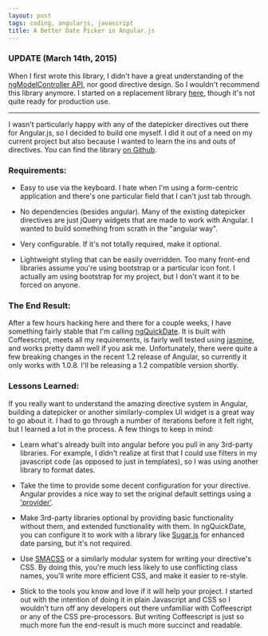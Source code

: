 ```yaml
---
layout: post
tags: coding, angularjs, javascript
title: A Better Date Picker in Angular.js
---
```


### UPDATE (March 14th, 2015)

When I first wrote this library, I didn't have a great understanding of the [ngModelController API](https://docs.angularjs.org/api/ng/type/ngModel.NgModelController), nor good directive design. So I wouldn't recommend this library anymore. I started on a replacement library [here](https://github.com/adamalbrecht/angular-date-picker-polyfill), though it's not quite ready for production use.

---

I wasn't particularly happy with any of the datepicker directives out there for Angular.js, so I decided to build one myself. I did it out of a need on my current project but also because I wanted to learn the ins and outs of directives. You can find the library [on Github](https://github.com/adamalbrecht/ngQuickDate).

<!-- more -->

### Requirements:

* Easy to use via the keyboard. I hate when I'm using a form-centric application and there's one particular field that I can't just tab through.

* No dependencies (besides angular). Many of the existing datepicker directives are just jQuery widgets that are made to work with Angular. I wanted to build something from scrath in the "angular way".

* Very configurable. If it's not totally required, make it optional.

* Lightweight styling that can be easily overridden. Too many front-end libraries assume you're using bootstrap or a particular icon font. I actually am using bootstrap for my project, but I don't want it to be forced on anyone.

### The End Result:

After a few hours hacking here and there for a couple weeks, I have something fairly stable that I'm calling [ngQuickDate](https://github.com/adamalbrecht/ngQuickDate). It is built with Coffeescript, meets all my requirements, is fairly well tested using [jasmine](http://pivotal.github.io/jasmine/), and works pretty damn well if you ask me. Unfortunately, there were quite a few breaking changes in the recent 1.2 release of Angular, so currently it only works with 1.0.8. I'll be releasing a 1.2 compatible version shortly.

### Lessons Learned:

If you really want to understand the amazing directive system in Angular, building a datepicker or another similarly-complex UI widget is a great way to go about it. I had to go through a number of iterations before it felt right, but I learned a lot in the process. A few things to keep in mind:

* Learn what's already built into angular before you pull in any 3rd-party libraries. For example, I didn't realize at first that I could use filters in my javascript code (as opposed to just in templates), so I was using another library to format dates.

* Take the time to provide some decent configuration for your directive. Angular provides a nice way to set the original default settings using a ['provider'](http://docs.angularjs.org/api/AUTO.$provide#methods_provider).

* Make 3rd-party libraries optional by providing basic functionality without them, and extended functionality with them. In ngQuickDate, you can configure it to work with a library like [Sugar.js](http://sugarjs.com) for enhanced date parsing, but it's not required.

* Use [SMACSS](http://smacss.com/) or a similarly modular system for writing your directive's CSS. By doing this, you're much less likely to use conflicting class names, you'll write more efficient CSS, and make it easier to re-style.

* Stick to the tools you know and love if it will help your project. I started out with the intention of doing it in plain Javascript and CSS so I wouldn't turn off any developers out there unfamiliar with Coffeescript or any of the CSS pre-processors. But writing Coffeescript is just so much more fun the end-result is much more succinct and readable.
